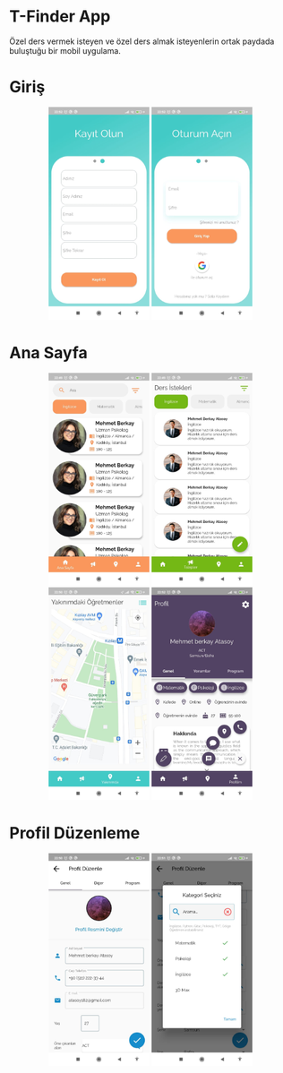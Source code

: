 # T-Finder App

Özel ders vermek isteyen ve özel ders almak isteyenlerin ortak paydada buluştuğu bir mobil uygulama.

# Giriş
<p align="center">
  <img width="180"  src="lib/ss/kayitol.jpeg">
  <img width="180"  src="lib/ss/oturumac.jpeg">
</p>  

# Ana Sayfa
<p align="center">
  <img width="180"  src="lib/ss/ana_sayfa.jpeg">
  <img width="180"  src="lib/ss/talepler.jpeg">
  <img width="180"  src="lib/ss/yakinimda.jpeg">
  <img width="180"  src="lib/ss/profil_sayfasi.jpeg">
</p>

# Profil Düzenleme
<p align="center">
  <img width="180"  src="lib/ss/edit_sayfasi.jpeg">
  <img width="180"  src="lib/ss/modalarama.jpeg">
</p>  
